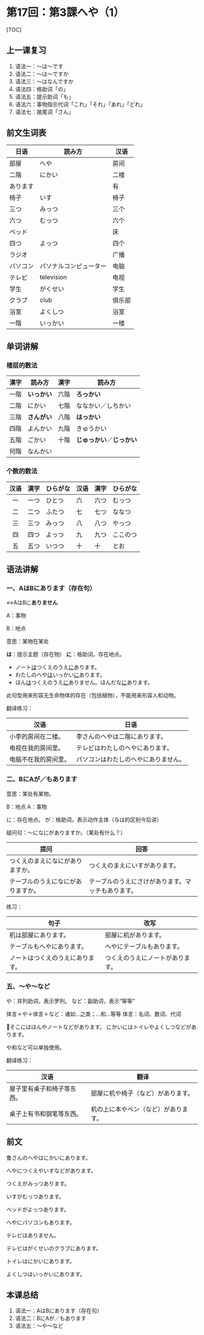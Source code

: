 # 第17回：第3課へや（1）

[TOC]

## 上一课复习

1. 语法一：～は～です
2. 语法二：～は～ですか
3. 语法三：～はなんですか
4. 语法四：格助词「の」
5. 语法五：提示助词「も」
6. 语法六：事物指示代词「これ」「それ」「あれ」「どれ」
7. 语法七：接尾词「さん」

## 前文生词表

| 日语     | 読み方                 | 汉语   |
| -------- | ---------------------- | ------ |
| 部屋     | へや                   | 房间   |
| 二階     | にかい                 | 二楼   |
| あります |                        | 有     |
| 椅子     | いす                   | 椅子   |
| 三つ     | みっつ                 | 三个   |
| 六つ     | むっつ                 | 六个   |
| ベッド   |                        | 床     |
| 四つ     | よっつ                 | 四个   |
| ラジオ   |                        | 广播   |
| パソコン | パソナルコンピューター | 电脑   |
| テレビ   | television             | 电视   |
| 学生     | がくせい               | 学生   |
| クラブ   | club                   | 俱乐部 |
| 浴室     | よくしつ               | 浴室   |
| 一階     | いっかい               | 一楼   |

## 单词讲解

### 楼层的数法

| 漢字 | 読み方       | 漢字 | 読み方                       |
| ---- | ------------ | ---- | ---------------------------- |
| 一階 | **いっかい** | 六階 | **ろっかい**                 |
| 二階 | にかい       | 七階 | ななかい／しちかい           |
| 三階 | **さんがい** | 八階 | **はっかい**                 |
| 四階 | よんかい     | 九階 | きゅうかい                   |
| 五階 | ごかい       | 十階 | **じゅっかい**／**じっかい** |
| 何階 | なんかい     |      |                              |

### 个数的数法

| 汉语 | 漢字 | ひらがな | 汉语 | 漢字 | ひらがな |
| :--: | ---- | :------- | ---- | ---- | -------- |
|  一  | 一つ | ひとつ   | 六   | 六つ | むっつ   |
|  二  | 二つ | ふたつ   | 七   | 七つ | ななつ   |
|  三  | 三つ | みっつ   | 八   | 八つ | やっつ   |
|  四  | 四つ | よっつ   | 九   | 九つ | ここのつ |
|  五  | 五つ | いつつ   | 十   | 十   | とお     |

## 语法讲解

### 一、AはBに**あります**（存在句）

↔AはBに**ありません**

A：事物

B：地点

意思：某物在某处

**は**：提示主题（存在物）
**に**：格助词，存在地点。

- ノート<u>は</u>つくえのうえ<u>に</u>あります。
- わたしのヘや<u>は</u>いっかい<u>に</u>あります。
- ほん<u>は</u>つくえのうえ<u>に</u>ありません。ほんだな<u>に</u>あります。

此句型用来形容无生命物体的存在（包括植物），不能用来形容人和动物。

翻译练习：

| 汉语                 | 日语                                 |
| -------------------- | ------------------------------------ |
| 小李的房间在二楼。   | 李さんのヘやは二階にあります。       |
| 电视在我的房间里。   | テレビはわたしのヘやにあります。     |
| 电脑不在我的房间里。 | パソコンはわたしのへやにありません。 |

### 二、BにAが／もあります

意思：某处有某物。

B：地点
A：事物

に：存在地点。
が：格助词，表示动作主体（与は的区别今后讲）

疑问句：～になにがありますか。（某处有什么？）

| 提问                               | 回答                                               |
| ---------------------------------- | -------------------------------------------------- |
| つくえのまえになにがありますか。   | つくえのまえにいすがあります。                     |
| テーブルのうえになにがありますか。 | テーブルのうえにさけがあります。マッチもあります。 |

练习：

| 句子                             | 改写                             |
| -------------------------------- | -------------------------------- |
| 机は部屋にあります。             | 部屋に机があります。             |
| テーブルもへやにあります。       | へやにテーブルもあります。       |
| ノートはつくえのうえにあります。 | つくえのうえにノートがあります。 |

### 五、～や～など

や：并列助词，表示罗列。
など：副助词，表示“等等”

体言＋や＋体言＋など：诸如…之类；…和…等等
体言：名词、数词、代词

📌そこにはほんやノートなどがあります。
にかいにはトイレやよくしつなどがあります。

や和など可以单独使用。

翻译练习：

| 汉语                       | 翻译                                 |
| -------------------------- | ------------------------------------ |
| 屋子里有桌子和椅子等东西。 | 部屋に机や椅子（など）があります。   |
| 桌子上有书和钢笔等东西。   | 机の上に本やペン（など）があります。 |

## 前文

鲁さんのヘやはにかいにあります。

へやにつくえやいすなどがあります。

つくえがみっつあります。

いすがむっつあります。

ベッドがよっつあります。

へやにパソコンもあります。

テレビはありません。

テレビはがくせいのクラブにあります。

トイレはにかいにあります。

よくしつはいっかいにあります。

## 本课总结

1. 语法一：AはBにあります（存在句）
2. 语法二：BにAが／もあります
3. 语法五：～や～など